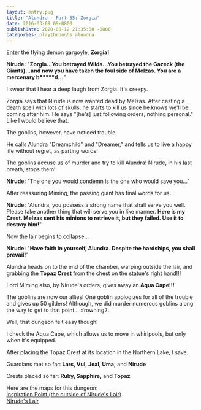 ```yaml
---
layout: entry.pug
title: "Alundra - Part 55: Zorgia"
date: 2016-03-09 09-0800
publishDate: 2020-08-12 21:35:00 -0800
categories: playthroughs alundra
---
```


Enter the flying demon gargoyle, **Zorgia!**

**Nirude:** "**Zorgia...You betrayed Wilda...You betrayed the Gazeck (the Giants)...and now you have taken the foul side of Melzas. You are a mercenary b\*\*\*\*\*d...**"

I swear that I hear a deep laugh from Zorgia. It's creepy.

Zorgia says that Nirude is now wanted dead by Melzas. After casting a death spell with lots of skulls, he starts to kill us since he knows we'll be coming after him. He says "[he's] just following orders, nothing personal." Like I would believe that.

The goblins, however, have noticed trouble.

He calls Alundra "Dreamchild" and "Dreamer," and tells us to live a happy life without regret, as parting words!

The goblins accuse us of murder and try to kill Alundra! Nirude, in his last breath, stops them!

**Nirude:** "The one you would condemn is the one who would save you..."

After reassuring Miming, the passing giant has final words for us...

**Nirude:** "Alundra, you possess a strong name that shall serve you well. Please take another thing that will serve you in like manner. **Here is my Crest. Melzas sent his minions to retrieve it, but they failed. Use it to destroy him!**"

Now the lair begins to collapse...

**Nirude:** "**Have faith in yourself, Alundra. Despite the hardships, you shall prevail!**"

Alundra heads on to the end of the chamber, warping outside the lair, and grabbing the **Topaz Crest** from the chest on the statue's right hand!!!

Lord Miming also, by Nirude's orders, gives away an **Aqua Cape!!!**

The goblins are now our allies! One goblin apologizes for all of the trouble and gives up 50 gilders! Although, we did murder numerous goblins along the way to get to that point... :frowning2:

Well, that dungeon felt easy though!

I check the Aqua Cape, which allows us to move in whirlpools, but only when it's equipped.

After placing the Topaz Crest at its location in the Northern Lake, I save.

Guardians met so far: **Lars, Vul, Jeal, Uma,** and **Nirude**

Crests placed so far: **Ruby, Sapphire,** and **Topaz**

Here are the maps for this dungeon:<br/>
<a href="http://vgmaps.com/Atlas/PSX/Alundra-InspirationPoint.png">Inspiration Point (the outside of Nirude's Lair)</a><br/>
<a href="http://vgmaps.com/Atlas/PSX/Alundra-Nirude'sLair.png">Nirude's Lair</a>